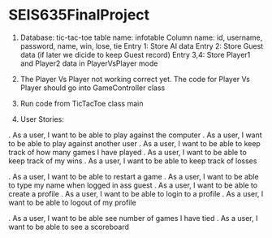 # SEIS635FinalProject

1. Database: tic-tac-toe
  table name: infotable
  Column name: id, username, password, name, win, lose, tie
  Entry 1: Store AI data
  Entry 2: Store Guest data (if later we dicide to keep Guest record)
  Entry 3,4: Store Player1 and Player2 data in PlayerVsPlayer mode
  
2. The Player Vs Player not working correct yet. The code for Player Vs Player should go into GameController class

3. Run code from TicTacToe class main

4. User Stories:

  . As a user, I want to be able to play against the computer
  . As a user, I want to be able to play against another user
  . As a user, I want to be able to keep track of how many games I have played
  . As a user, I want to be able to keep track of my wins
  . As a user, I want to be able to keep track of losses
  
  . As a user, I want to be able to restart a game
  . As a user, I want to be able to type my name when logged in ass guest
  . As a user, I want to be able to create a profile
  . As a user, I want to be able to login to a profile
  . As a user, I want to be able to logout of my profile
  
  . As a user, I want to be able see number of games I have tied
  . As a user, I want to be able to see a scoreboard
  

